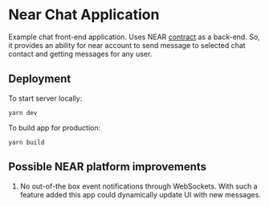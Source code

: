 # Near Chat Application

Example chat front-end application. Uses NEAR [contract](../contract/) as a back-end.
So, it provides an ability for near account to send message to selected chat contact and getting messages for any user.

## Deployment

To start server locally:

```shell
yarn dev
```

To build app for production:
```shell
yarn build
```

## Possible NEAR platform improvements

1. No out-of-the box event notifications through WebSockets.
   With such a feature added this app could dynamically update UI with new messages.
